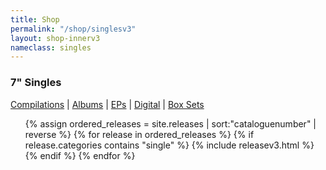 ```yaml
---
title: Shop
permalink: "/shop/singlesv3"
layout: shop-innerv3
nameclass: singles
---
```


<div class="singles">
    <h3>7" Singles</h3><div class="shop-nav"><a href="{{site.baseurl}}/shop/compilations">Compilations</a> |  <a href="{{site.baseurl}}/shop/albums">Albums</a> | <a href="{{site.baseurl}}/shop/eps">EPs</a> | <a href="{{site.baseurl}}/shop/digital">Digital</a> | <a href="{{site.baseurl}}/shop/boxsets">Box Sets</a></div>
    <ul class="single-list">
        {% assign ordered_releases = site.releases  | sort:"cataloguenumber" | reverse  %}
        {% for release in ordered_releases  %}
            {% if release.categories contains "single" %}
            {% include releasev3.html %}
            {% endif %}
        {% endfor %} 
    </ul>
</div>


